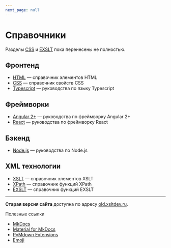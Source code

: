```yaml
---
next_page: null
---
```


# Справочники

Разделы [CSS](css/index.md) и [EXSLT](exslt/index.md) пока перенесены не полностью.

## Фронтенд

- [HTML](html/index.md) &mdash; справочник элементов HTML
- [CSS](css/index.md) &mdash; справочник свойств CSS
- [Typescript](typescript/index.md) &mdash; руководства по языку Typescript

## Фреймворки

- [Angular 2+](angular/index.md) &mdash; руководства по фреймворку Angular 2+
- [React](react/index.md) &mdash; руководства по фреймворку React

## Бэкенд

- [Node.js](nodejs/index.md) &mdash; руководства по Node.js

## XML технологии

- [XSLT](xslt/index.md) &mdash; справочник элементов XSLT
- [XPath](xpath/index.md) &mdash; справочник функций XPath
- [EXSLT](exslt/index.md) &mdash; справочник функций EXSLT

---

**Старая версия сайта** доступна по адресу [old.xsltdev.ru](https://old.xsltdev.ru/).

Полезные ссылки

- [MkDocs](https://www.mkdocs.org)
- [Material for MkDocs](https://squidfunk.github.io/mkdocs-material/)
- [PyMdown Extensions](https://facelessuser.github.io/pymdown-extensions/)
- [Emoji](https://www.joypixels.com/emoji#all)

<!--
Планы

- CSS

- [Node.js](https://metanit.com/web/nodejs/)
- [LESS](https://mrmlnc.gitbooks.io/less-guidebook-for-beginners/content/)
- [Документация jQuery](https://jquery-docs.ru/)
- Книга [Изучаем jQuery](https://metanit.com/web/jquery/)
- [Руководство Javascript](https://metanit.com/web/javascript/)
- [WebGL](https://metanit.com/web/webgl/1.1.php)

-->
